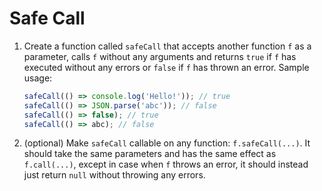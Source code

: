 # Safe Call

1. Create a function called `safeCall` that accepts another function `f` as a parameter, calls `f` without any arguments and returns `true` if `f` has executed without any errors or `false` if `f` has thrown an error. Sample usage:

    ```js
    safeCall(() => console.log('Hello!')); // true
    safeCall(() => JSON.parse('abc')); // false
    safeCall(() => false); // true
    safeCall(() => abc); // false
    ```

2. (optional) Make `safeCall` callable on any function: `f.safeCall(...)`. It should take the same parameters and has the same effect as `f.call(...)`, except in case when `f` throws an error, it should instead just return `null` without throwing any errors.
